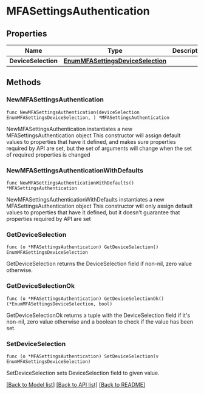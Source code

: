 # MFASettingsAuthentication

## Properties

Name | Type | Description | Notes
------------ | ------------- | ------------- | -------------
**DeviceSelection** | [**EnumMFASettingsDeviceSelection**](EnumMFASettingsDeviceSelection.md) |  | 

## Methods

### NewMFASettingsAuthentication

`func NewMFASettingsAuthentication(deviceSelection EnumMFASettingsDeviceSelection, ) *MFASettingsAuthentication`

NewMFASettingsAuthentication instantiates a new MFASettingsAuthentication object
This constructor will assign default values to properties that have it defined,
and makes sure properties required by API are set, but the set of arguments
will change when the set of required properties is changed

### NewMFASettingsAuthenticationWithDefaults

`func NewMFASettingsAuthenticationWithDefaults() *MFASettingsAuthentication`

NewMFASettingsAuthenticationWithDefaults instantiates a new MFASettingsAuthentication object
This constructor will only assign default values to properties that have it defined,
but it doesn't guarantee that properties required by API are set

### GetDeviceSelection

`func (o *MFASettingsAuthentication) GetDeviceSelection() EnumMFASettingsDeviceSelection`

GetDeviceSelection returns the DeviceSelection field if non-nil, zero value otherwise.

### GetDeviceSelectionOk

`func (o *MFASettingsAuthentication) GetDeviceSelectionOk() (*EnumMFASettingsDeviceSelection, bool)`

GetDeviceSelectionOk returns a tuple with the DeviceSelection field if it's non-nil, zero value otherwise
and a boolean to check if the value has been set.

### SetDeviceSelection

`func (o *MFASettingsAuthentication) SetDeviceSelection(v EnumMFASettingsDeviceSelection)`

SetDeviceSelection sets DeviceSelection field to given value.



[[Back to Model list]](../README.md#documentation-for-models) [[Back to API list]](../README.md#documentation-for-api-endpoints) [[Back to README]](../README.md)



